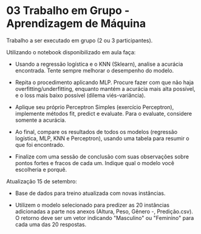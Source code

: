 # 03 Trabalho em Grupo - Aprendizagem de Máquina

Trabalho a ser executado em grupo (2 ou 3 participantes).

Utilizando
o notebook disponibilizado em aula faça:

- Usando a regressão logística e o KNN (Sklearn), analise a acurácia encontrada. Tente sempre melhorar o desempenho do modelo. 

- Repita
o procedimento aplicando MLP. Procure fazer com que não haja overfitting/underfitting,
enquanto mantém a acurácia mais alta possível, e o loss mais baixo possível
(dilema viés-variância).

- Aplique seu próprio Perceptron
Simples (exercício Perceptron), implemente métodos fit, predict e evaluate.
Para o evaluate, considere somente a acurácia.

- Ao final, compare os resultados de todos os modelos (regressão logística,
MLP, KNN e Perceptron), usando uma tabela para resumir o que foi encontrado.

- Finalize com uma sessão de conclusão com suas observações sobre pontos fortes
e fracos de cada um. Indique qual o modelo você escolheria e porquê.

Atualização 15 de setembro:

- Base de dados para treino atualizada com novas instâncias.

- Utilizem o modelo selecionado para predizer as 20 instâncias adicionadas a parte nos anexos (Altura, Peso, Gênero -, Predição.csv). O retorno deve ser um vetor indicando "Masculino" ou "Feminino" para cada uma das 20 respostas.